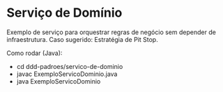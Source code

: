 # Serviço de Domínio

Exemplo de serviço para orquestrar regras de negócio sem depender de infraestrutura. Caso sugerido: Estratégia de Pit Stop.

Como rodar (Java):
- cd ddd-padroes/servico-de-dominio
- javac ExemploServicoDominio.java
- java ExemploServicoDominio
